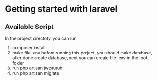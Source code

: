 # Getting started with laravel

## Available Script
In the project directoty, you can run
1. composer install
2. make file .env
before running this project, you should make database, after done create database, next you can create file .env in the root folder 
3. run php artisan jwt:autuh
4. run php artisan migrate
